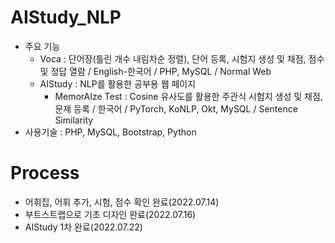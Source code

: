 # AIStudy_NLP
- 주요 기능
    - Voca : 단어장(틀린 개수 내림차순 정렬), 단어 등록, 시험지 생성 및 채점, 점수 및 정답 열람 / English-한국어 / PHP, MySQL / Normal Web
    - AIStudy : NLP를 활용한 공부용 웹 페이지
        - MemorAIze Test : Cosine 유사도를 활용한 주관식 시험지 생성 및 채점, 문제 등록 / 한국어 / PyTorch, KoNLP, Okt, MySQL / Sentence Similarity
- 사용기술 : PHP, MySQL, Bootstrap, Python
# Process
- 어휘집, 어휘 추가, 시험, 점수 확인 완료(2022.07.14)
- 부트스트랩으로 기초 디자인 완료(2022.07.16)
- AIStudy 1차 완료(2022.07.22)